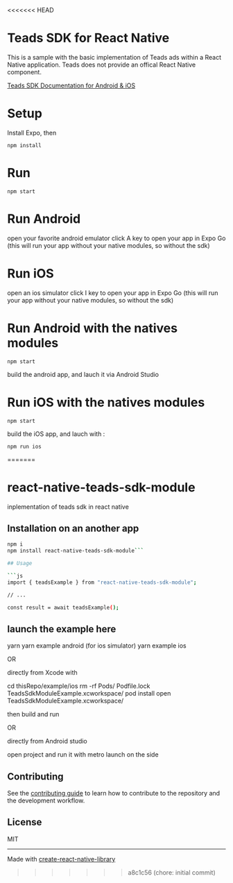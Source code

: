 <<<<<<< HEAD
# Teads SDK for React Native

This is a sample with the basic implementation of Teads ads within a React Native application. Teads does not provide an offical React Native component.

[Teads SDK Documentation for Android & iOS](https://support.teads.tv/support/solutions/articles/36000165909)

# Setup

Install Expo, then

```
npm install
```

# Run

```
npm start
```

# Run Android

open your favorite android emulator
click A key to open your app in Expo Go
(this will run your app without your native modules, so without the sdk)

# Run iOS

open an ios simulator
click I key to open your app in Expo Go
(this will run your app without your native modules, so without the sdk)

# Run Android with the natives modules

```
npm start
```

build the android app, and lauch it via Android Studio

# Run iOS with the natives modules

```
npm start
```

build the iOS app, and lauch with :

```
npm run ios
```
=======
# react-native-teads-sdk-module

inplementation of teads sdk in react native

## Installation on an another app

````sh
npm i
npm install react-native-teads-sdk-module```

## Usage

```js
import { teadsExample } from "react-native-teads-sdk-module";

// ...

const result = await teadsExample();
````

## launch the example here

yarn
yarn example android
(for ios simulator)
yarn example ios

OR

directly from Xcode with

cd thisRepo/example/ios
rm -rf Pods/ Podfile.lock TeadsSdkModuleExample.xcworkspace/
pod install
open TeadsSdkModuleExample.xcworkspace/

then build and run

OR

directly from Android studio

open project and run it
with metro launch on the side

## Contributing

See the [contributing guide](CONTRIBUTING.md) to learn how to contribute to the repository and the development workflow.

## License

MIT

---

Made with [create-react-native-library](https://github.com/callstack/react-native-builder-bob)
>>>>>>> a8c1c56 (chore: initial commit)
